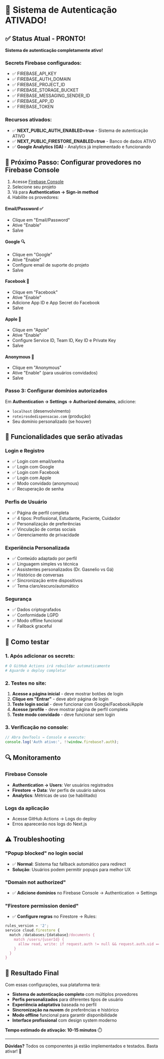 # 🎉 Sistema de Autenticação ATIVADO!

## ✅ Status Atual - PRONTO!

**Sistema de autenticação completamente ativo!**

### Secrets Firebase configurados:
- ✅ FIREBASE_API_KEY
- ✅ FIREBASE_AUTH_DOMAIN  
- ✅ FIREBASE_PROJECT_ID
- ✅ FIREBASE_STORAGE_BUCKET
- ✅ FIREBASE_MESSAGING_SENDER_ID
- ✅ FIREBASE_APP_ID
- ✅ FIREBASE_TOKEN

### Recursos ativados:
- ✅ **NEXT_PUBLIC_AUTH_ENABLED=true** - Sistema de autenticação ATIVO
- ✅ **NEXT_PUBLIC_FIRESTORE_ENABLED=true** - Banco de dados ATIVO
- ✅ **Google Analytics (GA)** - Analytics já implementado e funcionando

## 🔧 Próximo Passo: Configurar provedores no Firebase Console

1. Acesse [Firebase Console](https://console.firebase.google.com/)
2. Selecione seu projeto
3. Vá para **Authentication → Sign-in method**
4. Habilite os provedores:

#### Email/Password ✅
- Clique em "Email/Password"
- Ative "Enable"
- Salve

#### Google 🔍
- Clique em "Google"
- Ative "Enable" 
- Configure email de suporte do projeto
- Salve

#### Facebook 📘
- Clique em "Facebook"
- Ative "Enable"
- Adicione App ID e App Secret do Facebook
- Salve

#### Apple 🍎
- Clique em "Apple"
- Ative "Enable"
- Configure Service ID, Team ID, Key ID e Private Key
- Salve

#### Anonymous 👤
- Clique em "Anonymous"
- Ative "Enable" (para usuários convidados)
- Salve

### Passo 3: Configurar domínios autorizados

Em **Authentication → Settings → Authorized domains**, adicione:
- `localhost` (desenvolvimento)
- `roteirosdedispensacao.com` (produção)
- Seu domínio personalizado (se houver)

## 🎯 Funcionalidades que serão ativadas

### Login e Registro
- ✅ Login com email/senha
- ✅ Login com Google
- ✅ Login com Facebook  
- ✅ Login com Apple
- ✅ Modo convidado (anonymous)
- ✅ Recuperação de senha

### Perfis de Usuário
- ✅ Página de perfil completa
- ✅ 4 tipos: Profissional, Estudante, Paciente, Cuidador
- ✅ Personalização de preferências
- ✅ Vinculação de contas sociais
- ✅ Gerenciamento de privacidade

### Experiência Personalizada
- ✅ Conteúdo adaptado por perfil
- ✅ Linguagem simples vs técnica
- ✅ Assistentes personalizados (Dr. Gasnelio vs Gá)
- ✅ Histórico de conversas
- ✅ Sincronização entre dispositivos
- ✅ Tema claro/escuro/automático

### Segurança
- ✅ Dados criptografados
- ✅ Conformidade LGPD
- ✅ Modo offline funcional
- ✅ Fallback graceful

## 🧪 Como testar

### 1. Após adicionar os secrets:
```bash
# O GitHub Actions irá rebuildar automaticamente
# Aguarde o deploy completar
```

### 2. Testes no site:
1. **Acesse a página inicial** - deve mostrar botões de login
2. **Clique em "Entrar"** - deve abrir página de login
3. **Teste login social** - deve funcionar com Google/Facebook/Apple
4. **Acesse /profile** - deve mostrar página de perfil completa
5. **Teste modo convidado** - deve funcionar sem login

### 3. Verificação no console:
```javascript
// Abra DevTools → Console e execute:
console.log('Auth ativo:', !!window.firebase?.auth);
```

## 🔍 Monitoramento

### Firebase Console
- **Authentication → Users**: Ver usuários registrados
- **Firestore → Data**: Ver perfis de usuário salvos
- **Analytics**: Métricas de uso (se habilitado)

### Logs da aplicação
- Acesse GitHub Actions → Logs do deploy
- Erros aparecerão nos logs do Next.js

## ⚠️ Troubleshooting

### "Popup blocked" no login social
- ✅ **Normal**: Sistema faz fallback automático para redirect
- **Solução**: Usuários podem permitir popups para melhor UX

### "Domain not authorized"
- ✅ **Adicione domínios** no Firebase Console → Authentication → Settings

### "Firestore permission denied"  
- ✅ **Configure regras** no Firestore → Rules:

```javascript
rules_version = '2';
service cloud.firestore {
  match /databases/{database}/documents {
    match /users/{userId} {
      allow read, write: if request.auth != null && request.auth.uid == userId;
    }
  }
}
```

## 🎉 Resultado Final

Com essas configurações, sua plataforma terá:

- **Sistema de autenticação completo** com múltiplos provedores
- **Perfis personalizados** para diferentes tipos de usuário  
- **Experiência adaptativa** baseada no perfil
- **Sincronização na nuvem** de preferências e histórico
- **Modo offline** funcional para garantir disponibilidade
- **Interface profissional** com design system moderno

**Tempo estimado de ativação: 10-15 minutos** ⏱️

---

**Dúvidas?** Todos os componentes já estão implementados e testados. Basta ativar! 🚀